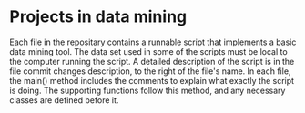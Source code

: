 # Projects in data mining

Each file in the repositary contains a runnable script that implements a basic data mining tool. The data set used in some of the scripts must be local to the computer running the script. A detailed description of the script is in the file commit changes description, to the right of the file's name.
In each file, the main() method includes the comments to explain what exactly the script is doing. The supporting functions follow this method, and any necessary classes are defined before it.
